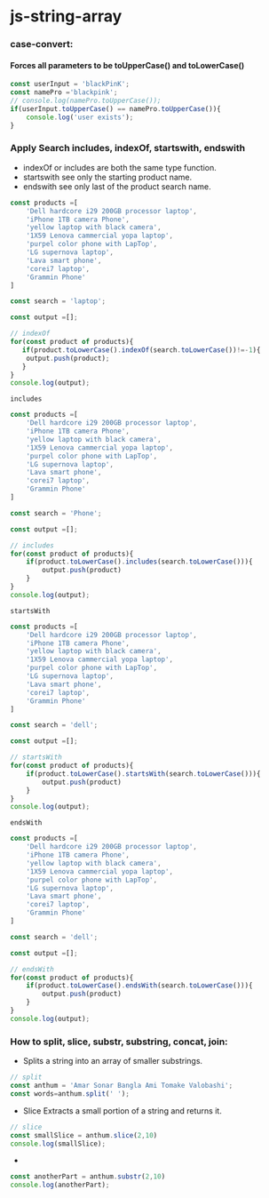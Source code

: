 # js-string-array
### case-convert:
#### Forces all parameters to be toUpperCase() and toLowerCase() 
```javascript
const userInput = 'blackPinK';
const namePro ='blackpink';
// console.log(namePro.toUpperCase());
if(userInput.toUpperCase() == namePro.toUpperCase()){
    console.log('user exists');
}
```


### Apply Search includes, indexOf, startswith, endswith
- indexOf or includes are both the same type function.
- startswith see only the starting product name.
- endswith see only last of the product search name.

```javascript
const products =[
    'Dell hardcore i29 200GB processor laptop',
    'iPhone 1TB camera Phone',
    'yellow laptop with black camera',
    '1X59 Lenova cammercial yopa laptop',
    'purpel color phone with LapTop',
    'LG supernova laptop',
    'Lava smart phone',
    'corei7 laptop',
    'Grammin Phone'
]

const search = 'laptop';

const output =[];

// indexOf
for(const product of products){
   if(product.toLowerCase().indexOf(search.toLowerCase())!=-1){
    output.push(product);
   }
}
console.log(output);
```
`includes`
```javascript
const products =[
    'Dell hardcore i29 200GB processor laptop',
    'iPhone 1TB camera Phone',
    'yellow laptop with black camera',
    '1X59 Lenova cammercial yopa laptop',
    'purpel color phone with LapTop',
    'LG supernova laptop',
    'Lava smart phone',
    'corei7 laptop',
    'Grammin Phone'
]

const search = 'Phone';

const output =[];

// includes
for(const product of products){
    if(product.toLowerCase().includes(search.toLowerCase())){
        output.push(product)
    }
}
console.log(output);
```
`startsWith`
```javascript
const products =[
    'Dell hardcore i29 200GB processor laptop',
    'iPhone 1TB camera Phone',
    'yellow laptop with black camera',
    '1X59 Lenova cammercial yopa laptop',
    'purpel color phone with LapTop',
    'LG supernova laptop',
    'Lava smart phone',
    'corei7 laptop',
    'Grammin Phone'
]

const search = 'dell';

const output =[];

// startsWith
for(const product of products){
    if(product.toLowerCase().startsWith(search.toLowerCase())){
        output.push(product)
    }
}
console.log(output);

```
`endsWith`
```javascript
const products =[
    'Dell hardcore i29 200GB processor laptop',
    'iPhone 1TB camera Phone',
    'yellow laptop with black camera',
    '1X59 Lenova cammercial yopa laptop',
    'purpel color phone with LapTop',
    'LG supernova laptop',
    'Lava smart phone',
    'corei7 laptop',
    'Grammin Phone'
]

const search = 'dell';

const output =[];

// endsWith
for(const product of products){
    if(product.toLowerCase().endsWith(search.toLowerCase())){
        output.push(product)
    }
}
console.log(output);
```
### How to split, slice, substr, substring, concat, join:
- Splits a string into an array of smaller substrings.
```javascript
// split
const anthum = 'Amar Sonar Bangla Ami Tomake Valobashi';
const words=anthum.split(' ');
```
- Slice Extracts a small portion of a string and returns it.
```javascript
// slice
const smallSlice = anthum.slice(2,10)
console.log(smallSlice);
```
- 
```javascript
const anotherPart = anthum.substr(2,10)
console.log(anotherPart);
```
```javascript
```